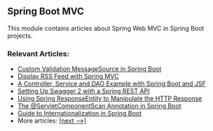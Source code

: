 ## Spring Boot MVC

This module contains articles about Spring Web MVC in Spring Boot projects.

### Relevant Articles:

- [Custom Validation MessageSource in Spring Boot](https://www.nabgc.com/spring-custom-validation-message-source)
- [Display RSS Feed with Spring MVC](https://www.nabgc.com/spring-mvc-rss-feed)
- [A Controller, Service and DAO Example with Spring Boot and JSF](https://www.nabgc.com/jsf-spring-boot-controller-service-dao)
- [Setting Up Swagger 2 with a Spring REST API](https://www.nabgc.com/swagger-2-documentation-for-spring-rest-api)
- [Using Spring ResponseEntity to Manipulate the HTTP Response](https://www.nabgc.com/spring-response-entity)
- [The @ServletComponentScan Annotation in Spring Boot](https://www.nabgc.com/spring-servletcomponentscan)
- [Guide to Internationalization in Spring Boot](https://www.nabgc.com/spring-boot-internationalization)
- More articles: [[next -->]](/spring-boot-modules/spring-boot-mvc-2)

